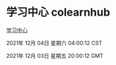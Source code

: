 # 学习中心 colearnhub
[学习中心](http://59.174.25.102:56308/colearnhub/)

2021年 12月 04日 星期六 04:00:12 CST

2021年 12月 03日 星期五 20:00:12 GMT
